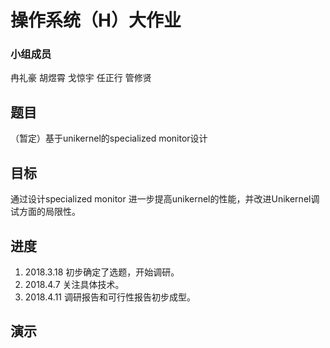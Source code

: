 # 操作系统（H）大作业

### 小组成员

冉礼豪 胡煜霄 戈惊宇 任正行 管修贤 

## 题目

（暂定）基于unikernel的specialized monitor设计

## 目标

通过设计specialized monitor 进一步提高unikernel的性能，并改进Unikernel调试方面的局限性。

## 进度

1. 2018.3.18 初步确定了选题，开始调研。
2. 2018.4.7  关注具体技术。
3. 2018.4.11 调研报告和可行性报告初步成型。

## 演示
